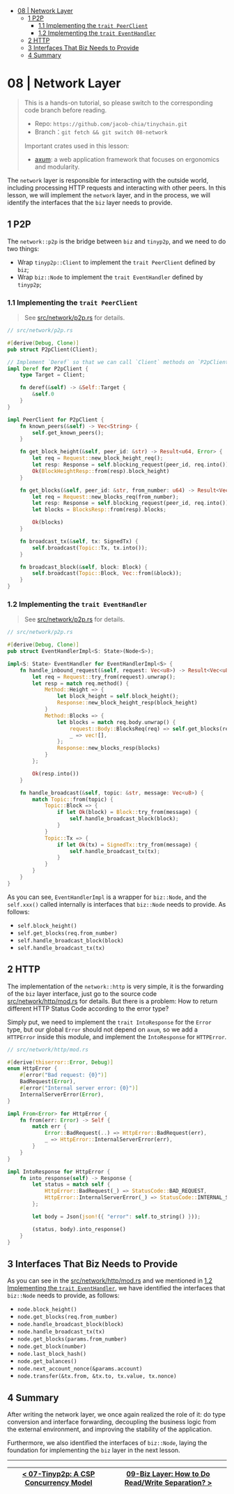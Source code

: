 - [08 | Network Layer](#08--network-layer)
  - [1 P2P](#1-p2p)
    - [1.1 Implementing the `trait PeerClient`](#11-implementing-the-trait-peerclient)
    - [1.2 Implementing the `trait EventHandler`](#12-implementing-the-trait-eventhandler)
  - [2 HTTP](#2-http)
  - [3 Interfaces That Biz Needs to Provide](#3-interfaces-that-biz-needs-to-provide)
  - [4 Summary](#4-summary)

# 08 | Network Layer

> This is a hands-on tutorial, so please switch to the corresponding code branch before reading.
>
> - Repo: `https://github.com/jacob-chia/tinychain.git`
> - Branch：`git fetch && git switch 08-network`
>
> Important crates used in this lesson:
>
> - [axum](https://docs.rs/axum/latest/axum/): a web application framework that focuses on ergonomics and modularity.

The `network` layer is responsible for interacting with the outside world, including processing HTTP requests and interacting with other peers. In this lesson, we will implement the `network` layer, and in the process, we will identify the interfaces that the `biz` layer needs to provide.

## 1 P2P

The `network::p2p` is the bridge between `biz` and `tinyp2p`, and we need to do two things:

- Wrap `tinyp2p::Client` to implement the `trait PeerClient` defined by `biz`;
- Wrap `biz::Node` to implement the `trait EventHandler` defined by `tinyp2p`;

### 1.1 Implementing the `trait PeerClient`

> See [src/network/p2p.rs](../../src/network/p2p.rs) for details.

```rs
// src/network/p2p.rs

#[derive(Debug, Clone)]
pub struct P2pClient(Client);

// Implement `Deref` so that we can call `Client` methods on `P2pClient`.
impl Deref for P2pClient {
    type Target = Client;

    fn deref(&self) -> &Self::Target {
        &self.0
    }
}

impl PeerClient for P2pClient {
    fn known_peers(&self) -> Vec<String> {
        self.get_known_peers();
    }

    fn get_block_height(&self, peer_id: &str) -> Result<u64, Error> {
        let req = Request::new_block_height_req();
        let resp: Response = self.blocking_request(peer_id, req.into())?.try_into()?;
        Ok(BlockHeightResp::from(resp).block_height)
    }

    fn get_blocks(&self, peer_id: &str, from_number: u64) -> Result<Vec<Block>, Error> {
        let req = Request::new_blocks_req(from_number);
        let resp: Response = self.blocking_request(peer_id, req.into())?.try_into()?;
        let blocks = BlocksResp::from(resp).blocks;

        Ok(blocks)
    }

    fn broadcast_tx(&self, tx: SignedTx) {
        self.broadcast(Topic::Tx, tx.into());
    }

    fn broadcast_block(&self, block: Block) {
        self.broadcast(Topic::Block, Vec::from(&block));
    }
}
```

### 1.2 Implementing the `trait EventHandler`

> See [src/network/p2p.rs](../../src/network/p2p.rs) for details.

```rs
// src/network/p2p.rs

#[derive(Debug, Clone)]
pub struct EventHandlerImpl<S: State>(Node<S>);

impl<S: State> EventHandler for EventHandlerImpl<S> {
    fn handle_inbound_request(&self, request: Vec<u8>) -> Result<Vec<u8>, P2pError> {
        let req = Request::try_from(request).unwrap();
        let resp = match req.method() {
            Method::Height => {
                let block_height = self.block_height();
                Response::new_block_height_resp(block_height)
            }
            Method::Blocks => {
                let blocks = match req.body.unwrap() {
                    request::Body::BlocksReq(req) => self.get_blocks(req.from_number),
                    _ => vec![],
                };
                Response::new_blocks_resp(blocks)
            }
        };

        Ok(resp.into())
    }

    fn handle_broadcast(&self, topic: &str, message: Vec<u8>) {
        match Topic::from(topic) {
            Topic::Block => {
                if let Ok(block) = Block::try_from(message) {
                    self.handle_broadcast_block(block);
                }
            }
            Topic::Tx => {
                if let Ok(tx) = SignedTx::try_from(message) {
                    self.handle_broadcast_tx(tx);
                }
            }
        }
    }
}
```

As you can see, `EventHandlerImpl` is a wrapper for `biz::Node`, and the `self.xxx()` called internally is interfaces that `biz::Node` needs to provide. As follows:

- `self.block_height()`
- `self.get_blocks(req.from_number)`
- `self.handle_broadcast_block(block)`
- `self.handle_broadcast_tx(tx)`

## 2 HTTP

The implementation of the `network::http` is very simple, it is the forwarding of the `biz` layer interface, just go to the source code [src/network/http/mod.rs](../../src/network/http/mod.rs) for details. But there is a problem: How to return different HTTP Status Code according to the error type?

Simply put, we need to implement the `trait IntoResponse` for the `Error` type, but our global `Error` should not depend on `axum`, so we add a `HTTPError` inside this module, and implement the `IntoResponse` for `HTTPError`.

```rs
// src/network/http/mod.rs

#[derive(thiserror::Error, Debug)]
enum HttpError {
    #[error("Bad request: {0}")]
    BadRequest(Error),
    #[error("Internal server error: {0}")]
    InternalServerError(Error),
}

impl From<Error> for HttpError {
    fn from(err: Error) -> Self {
        match err {
            Error::BadRequest(..) => HttpError::BadRequest(err),
            _ => HttpError::InternalServerError(err),
        }
    }
}

impl IntoResponse for HttpError {
    fn into_response(self) -> Response {
        let status = match self {
            HttpError::BadRequest(_) => StatusCode::BAD_REQUEST,
            HttpError::InternalServerError(_) => StatusCode::INTERNAL_SERVER_ERROR,
        };

        let body = Json(json!({ "error": self.to_string() }));

        (status, body).into_response()
    }
}
```

## 3 Interfaces That Biz Needs to Provide

As you can see in the [src/network/http/mod.rs](../../src/network/http/mod.rs) and we mentioned in [1.2 Implementing the `trait EventHandler`](#12-implementing-the-trait-eventhandler), we have identified the interfaces that `biz::Node` needs to provide, as follows:

- `node.block_height()`
- `node.get_blocks(req.from_number)`
- `node.handle_broadcast_block(block)`
- `node.handle_broadcast_tx(tx)`
- `node.get_blocks(params.from_number)`
- `node.get_block(number)`
- `node.last_block_hash()`
- `node.get_balances()`
- `node.next_account_nonce(&params.account)`
- `node.transfer(&tx.from, &tx.to, tx.value, tx.nonce)`

## 4 Summary

After writing the network layer, we once again realized the role of it: do type conversion and interface forwarding, decoupling the business logic from the external environment, and improving the stability of the application.

Furthermore, we also identified the interfaces of `biz::Node`, laying the foundation for implementing the `biz` layer in the next lesson.

---

| [< 07-Tinyp2p: A CSP Concurrency Model](./07-tinyp2p.md) | [09-Biz Layer: How to Do Read/Write Separation? >](./09-biz.md) |
| -------------------------------------------------------- | --------------------------------------------------------------- |
